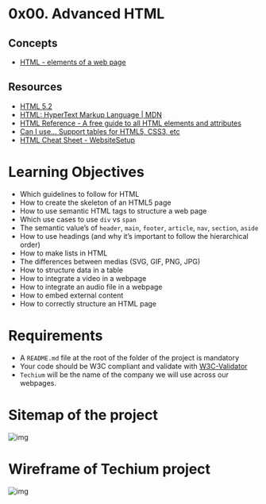 # 0x00. Advanced HTML

## Concepts
* [HTML - elements of a web page](https://intranet.hbtn.io/concepts/139)

## Resources
- [HTML 5.2](https://intranet.hbtn.io/rltoken/AKm0mnarEXhxgDD9q987eQ)
- [HTML: HyperText Markup Language | MDN](https://intranet.hbtn.io/rltoken/M-CcOLx8YG8znnc4qxSscg)
- [HTML Reference - A free guide to all HTML elements and attributes](https://intranet.hbtn.io/rltoken/5O-P-PsGJ5tXOOmKZwTNvg)
- [Can I use… Support tables for HTML5, CSS3, etc](https://intranet.hbtn.io/rltoken/qonyw8QCI9Bf8jjiib9tug)
- [HTML Cheat Sheet - WebsiteSetup](https://intranet.hbtn.io/rltoken/IL-IEL5JBB6FuDME5oZNRQ)

# **Learning Objectives**

- Which guidelines to follow for HTML
- How to create the skeleton of an HTML5 page
- How to use semantic HTML tags to structure a web page
- Which use cases to use `div` vs `span`
- The semantic value’s of `header`, `main`, `footer`, `article`, `nav`, `section`, `aside`
- How to use headings (and why it’s important to follow the hierarchical order)
- How to make lists in HTML
- The differences between medias (SVG, GIF, PNG, JPG)
- How to structure data in a table
- How to integrate a video in a webpage
- How to integrate an audio file in a webpage
- How to embed external content
- How to correctly structure an HTML page

# **Requirements**

- A `README.md` file at the root of the folder of the project is mandatory
- Your code should be W3C compliant and validate with [W3C-Validator](https://intranet.hbtn.io/rltoken/Iz2PnqOHp2Au30Jb6c-E0w)
- `Techium` will be the name of the company we will use across our webpages.

# **Sitemap of the project**

![img](https://www.notion.so/0x00-Advanced-HTML-c33b547e757f44e58880a818ee60a785#6c0ea6794a404abba447e163770cddbf)

# **Wireframe of Techium project**

![img](https://www.notion.so/0x00-Advanced-HTML-c33b547e757f44e58880a818ee60a785#959b09cee37d419fbc9c255c1cafd5aa)